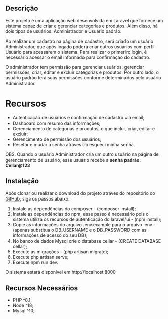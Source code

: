 ## Descrição

Este projeto é uma aplicação web desenvolvida em Laravel que fornece um sistema capaz de criar e gerenciar categorias e produtos. Além disso, há dois tipos de usuários: Administrador e Usuário padrão.

Ao realizar um cadastro na página de cadastro, será criado um usuário Administrador, que após logado poderá criar outros usuários com perfil Usuário para acessarem o sistema. Para realizar o primeriro login, é necessário acessar o email informado para confirmaçao do cadastro.

O administrador tem permissão para gerenciar usuários, gerenciar permissões, criar, editar e excluir categorias e produtos. Por outro lado, o usuário padrão terá suas permissões conforme determinados pelo usuário Administrador.

# Recursos

- Autenticação de usuários e confirmação de cadastro via email;
- Dashboard com resumo das informações;
- Gerenciamento de categorias e produtos, o que inclui, criar, editar e excluir;
- Gerencimento de permissão dos usuários;
- Resetar e mudar a senha atráves do esqueci minha senha.

OBS. Quando o usuário Administrador cria um outro usuário na página de gerenciamento de usuário, esse usuário recebe a **senha padrão: Cellar@123**

## Instalação

Após clonar ou realizar o download do projeto atráves do repositório do [GitHub](https://github.com/pereiraelionai/cellar-teste), siga os passos abaixo:

1. Instale as dependências do composer - (composer install);
2. Instale as dependências do npm, esse passo é necessário pois o sistema utiliza os recursos de autenticação do laravel/ui - (npm install);
3. Copie as informações do arquivo .env.example para o arquivo .env - (apenas substitua o DB_USERNAME e o DB_PASSWORD com as informações de acesso do seu DB);
4. No banco de dados Mysql crie o database cellar - (CREATE DATABASE cellar);
5. Execute as migrações - (php artisan migrate);
6. Execute php artisan serve;
7. Execute npm run dev.

O sistema estará disponível em http://localhost:8000

## Recursos Necessários

- PHP ^8.1;
- Node ^18;
- Mysql ^10;
